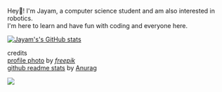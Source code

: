 Hey👋! I'm Jayam, a computer science student and am also interested in robotics.  
I'm here to learn and have fun with coding and everyone here.  

[![Jayam's's GitHub stats](https://github-readme-stats.vercel.app/api?username=jayam04&count_private=true&show_icons=true&icon_color=3A3959&title_color=3A3959&text_color=3C88A6&border_color=3C88A6&border_radius=15&bg_color=CEF2D7)](https://github.com/JymPatel/github-readme-stats)  


credits  
[profile photo](https://www.freepik.com/free-vector/flat-design-forest-landscape_20282258.htm#&position=3&from_view=collections) by [*freepik*](https://www.freepik.com/author/freepik)  
[github readme stats](https://github.com/anuraghazra/github-readme-stats) by [Anurag](https://github.com/anuraghazra)  

![](https://hit.yhype.me/github/profile?user_id=93824505)
